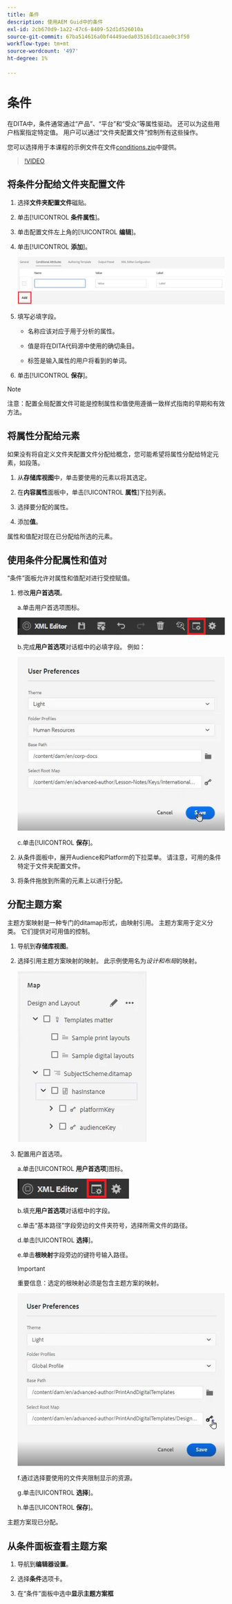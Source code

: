 ```yaml
---
title: 条件
description: 使用AEM Guid中的条件
exl-id: 2cb670d9-1a22-47c6-8409-52d1d526010a
source-git-commit: 67ba514616a0bf4449aeda035161d1caae0c3f50
workflow-type: tm+mt
source-wordcount: '497'
ht-degree: 1%

---
```


# 条件

在DITA中，条件通常通过“产品”、“平台”和“受众”等属性驱动。 还可以为这些用户档案指定特定值。 用户可以通过“文件夹配置文件”控制所有这些操作。

您可以选择用于本课程的示例文件在文件[conditions.zip](assets/conditions.zip)中提供。

>[!VIDEO](https://video.tv.adobe.com/v/342755?quality=12&learn=on)

## 将条件分配给文件夹配置文件

1. 选择&#x200B;**文件夹配置文件**&#x200B;磁贴。

1. 单击&#x200B;[!UICONTROL **条件属性**]。

1. 单击配置文件左上角的&#x200B;[!UICONTROL **编辑**]。

1. 单击&#x200B;[!UICONTROL **添加**]。

   ![文件夹配置文件中的条件](images/lesson-13/add-name.png)

1. 填写必填字段。

   - 名称应该对应于用于分析的属性。

   - 值是将在DITA代码源中使用的确切条目。

   - 标签是输入属性的用户将看到的单词。

1. 单击&#x200B;[!UICONTROL **保存**]。

>[!NOTE]
>
>注意：配置全局配置文件可能是控制属性和值使用遵循一致样式指南的早期和有效方法。

## 将属性分配给元素

如果没有将自定义文件夹配置文件分配给概念，您可能希望将属性分配给特定元素，如段落。

1. 从&#x200B;**存储库视图**&#x200B;中，单击要使用的元素以将其选定。

1. 在&#x200B;**内容属性**&#x200B;面板中，单击&#x200B;[!UICONTROL **属性**]&#x200B;下拉列表。

1. 选择要分配的属性。

1. 添加&#x200B;**值**。

属性和值配对现在已分配给所选的元素。

## 使用条件分配属性和值对

“条件”面板允许对属性和值配对进行受控赋值。

1. 修改&#x200B;**用户首选项**。

   a.单击用户首选项图标。

   ![用户偏好设置图标](images/lesson-13/user-prefs-icon.png)

   b.完成&#x200B;**用户首选项**&#x200B;对话框中的必填字段。 例如：

   ![用户首选项](images/lesson-13/user-preferences.png)

   c.单击&#x200B;[!UICONTROL **保存**]。

1. 从条件面板中，展开Audience和Platform的下拉菜单。 请注意，可用的条件特定于文件夹配置文件。

1. 将条件拖放到所需的元素上以进行分配。

## 分配主题方案

主题方案映射是一种专门的ditamap形式，由映射引用。 主题方案用于定义分类。 它们提供对可用值的控制。

1. 导航到&#x200B;**存储库视图**。

1. 选择引用主题方案映射的映射。 此示例使用名为&#x200B;_设计和布局_&#x200B;的映射。

   ![用户首选项](images/lesson-13/subject-scheme-map.png)

1. 配置用户首选项。

   a.单击&#x200B;[!UICONTROL **用户首选项**]&#x200B;图标。

   ![用户首选项](images/lesson-13/user-prefs-icon-2.png)

   b.填充&#x200B;**用户首选项**&#x200B;对话框中的字段。

   c.单击“基本路径”字段旁边的文件夹符号，选择所需文件的路径。

   d.单击&#x200B;[!UICONTROL **选择**]。

   e.单击&#x200B;**根映射**&#x200B;字段旁边的键符号输入路径。

   >[!IMPORTANT]
   >
   >重要信息：选定的根映射必须是包含主题方案的映射。

   ![用户首选项](images/lesson-13/user-preferences-2.png)

   f.通过选择要使用的文件夹限制显示的资源。

   g.单击&#x200B;[!UICONTROL **选择**]。

   h.单击&#x200B;[!UICONTROL **保存**]。

主题方案现已分配。

## 从条件面板查看主题方案

1. 导航到&#x200B;**编辑器设置**。

1. 选择&#x200B;**条件**&#x200B;选项卡。

1. 在“条件”面板中选中&#x200B;**显示主题方案框**
